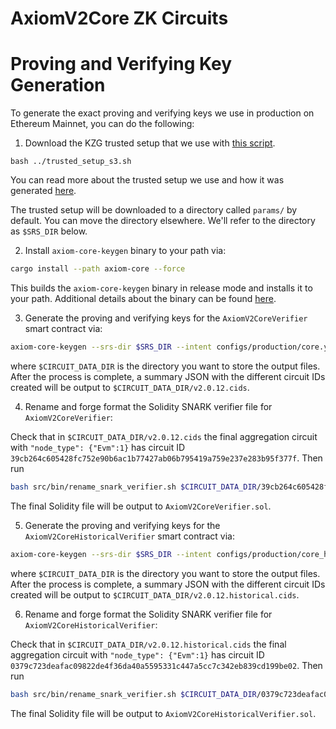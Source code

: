 # AxiomV2Core ZK Circuits

# Proving and Verifying Key Generation

To generate the exact proving and verifying keys we use in production on Ethereum Mainnet, you can do the following:

1. Download the KZG trusted setup that we use with [this script](../trusted_setup_s3.sh).

```
bash ../trusted_setup_s3.sh
```

You can read more about the trusted setup we use and how it was generated [here](https://docs.axiom.xyz/docs/transparency-and-security/kzg-trusted-setup).

The trusted setup will be downloaded to a directory called `params/` by default. You can move the directory elsewhere. We'll refer to the directory as `$SRS_DIR` below.

2. Install `axiom-core-keygen` binary to your path via:

```bash
cargo install --path axiom-core --force
```

This builds the `axiom-core-keygen` binary in release mode and installs it to your path.
Additional details about the binary can be found [here](./src/bin/README.md).

3. Generate the proving and verifying keys for the `AxiomV2CoreVerifier` smart contract via:

```bash
axiom-core-keygen --srs-dir $SRS_DIR --intent configs/production/core.yml --tag v2.0.12 --data-dir $CIRCUIT_DATA_DIR
```

where `$CIRCUIT_DATA_DIR` is the directory you want to store the output files. After the process is complete, a summary JSON with the different circuit IDs created will be output to `$CIRCUIT_DATA_DIR/v2.0.12.cids`.

4. Rename and forge format the Solidity SNARK verifier file for `AxiomV2CoreVerifier`:

Check that in `$CIRCUIT_DATA_DIR/v2.0.12.cids` the final aggregation circuit with `"node_type": {"Evm":1}` has circuit ID `39cb264c605428fc752e90b6ac1b77427ab06b795419a759e237e283b95f377f`.
Then run

```bash
bash src/bin/rename_snark_verifier.sh $CIRCUIT_DATA_DIR/39cb264c605428fc752e90b6ac1b77427ab06b795419a759e237e283b95f377f.sol
```

The final Solidity file will be output to `AxiomV2CoreVerifier.sol`.

5. Generate the proving and verifying keys for the `AxiomV2CoreHistoricalVerifier` smart contract via:

```bash
axiom-core-keygen --srs-dir $SRS_DIR --intent configs/production/core_historical.yml --tag v2.0.12.historical --data-dir $CIRCUIT_DATA_DIR
```

where `$CIRCUIT_DATA_DIR` is the directory you want to store the output files. After the process is complete, a summary JSON with the different circuit IDs created will be output to `$CIRCUIT_DATA_DIR/v2.0.12.historical.cids`.

6. Rename and forge format the Solidity SNARK verifier file for `AxiomV2CoreHistoricalVerifier`:

Check that in `$CIRCUIT_DATA_DIR/v2.0.12.historical.cids` the final aggregation circuit with `"node_type": {"Evm":1}` has circuit ID `0379c723deafac09822de4f36da40a5595331c447a5cc7c342eb839cd199be02`.
Then run

```bash
bash src/bin/rename_snark_verifier.sh $CIRCUIT_DATA_DIR/0379c723deafac09822de4f36da40a5595331c447a5cc7c342eb839cd199be02.sol
```

The final Solidity file will be output to `AxiomV2CoreHistoricalVerifier.sol`.
